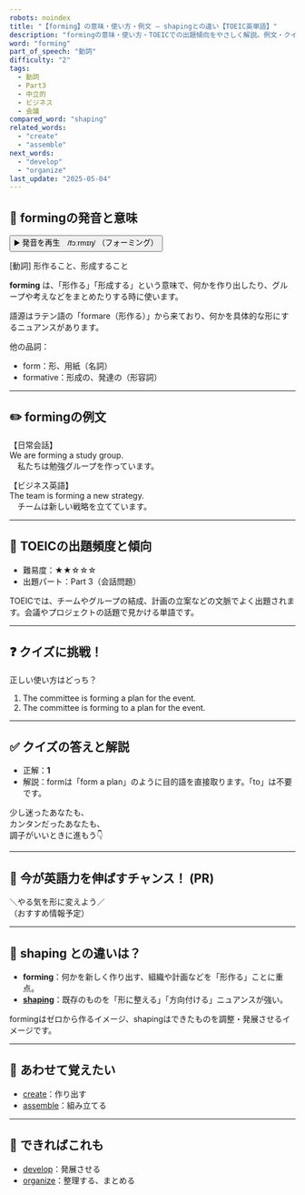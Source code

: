 ```yaml
---
robots: noindex
title: "【forming】の意味・使い方・例文 ― shapingとの違い【TOEIC英単語】"
description: "formingの意味・使い方・TOEICでの出題傾向をやさしく解説。例文・クイズ付きでshapingとの違いもわかりやすく学べます。"
word: "forming"
part_of_speech: "動詞"
difficulty: "2"
tags:
  - 動詞
  - Part3
  - 中立的
  - ビジネス
  - 会議
compared_word: "shaping"
related_words:
  - "create"
  - "assemble"
next_words:
  - "develop"
  - "organize"
last_update: "2025-05-04"
---
```


## 🔰 formingの発音と意味

<button class="play-audio" onclick="playTTS('forming')">
  <span class="play-audio-main">
    ▶️ 発音を再生　/fɔːrmɪŋ/
  </span>
  <span class="play-audio-sub">
    （フォーミング）
  </span>
</button>

[動詞] 形作ること、形成すること

**forming** は、「形作る」「形成する」という意味で、何かを作り出したり、グループや考えなどをまとめたりする時に使います。

語源はラテン語の「formare（形作る）」から来ており、何かを具体的な形にするニュアンスがあります。

他の品詞：  
- form：形、用紙（名詞）
- formative：形成の、発達の（形容詞）

---

## ✏️ formingの例文

【日常会話】  
We are forming a study group.  
　私たちは勉強グループを作っています。

【ビジネス英語】  
The team is forming a new strategy.  
　チームは新しい戦略を立てています。

---

## 🎯 TOEICの出題頻度と傾向

- 難易度：★★☆☆☆
- 出題パート：Part 3（会話問題）

TOEICでは、チームやグループの結成、計画の立案などの文脈でよく出題されます。会議やプロジェクトの話題で見かける単語です。

---

## ❓ クイズに挑戦！

正しい使い方はどっち？

1. The committee is forming a plan for the event.  
2. The committee is forming to a plan for the event.

---

## ✅ クイズの答えと解説

- 正解：**1**
- 解説：formは「form a plan」のように目的語を直接取ります。「to」は不要です。

少し迷ったあなたも、  
カンタンだったあなたも、  
調子がいいときに進もう👇️

---

## 🚀 今が英語力を伸ばすチャンス！ (PR)

<div class="info-center">
＼やる気を形に変えよう／<br>  
（おすすめ情報予定）
</div>

---

## 🤔  shaping との違いは？

- **forming**：何かを新しく作り出す、組織や計画などを「形作る」ことに重点。
- **[shaping](/word/shaping)**：既存のものを「形に整える」「方向付ける」ニュアンスが強い。

formingはゼロから作るイメージ、shapingはできたものを調整・発展させるイメージです。

---

## 🧩 あわせて覚えたい

- [create](/word/create)：作り出す
- [assemble](/word/assemble)：組み立てる

---

## 📖 できればこれも

- [develop](/word/develop)：発展させる
- [organize](/word/organize)：整理する、まとめる

<!-- cvid: aid19_bid12 -->
